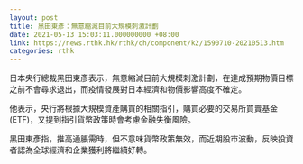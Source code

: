 ```yaml
---
layout: post
title: 黑田東彥：無意縮減目前大規模刺激計劃
date: 2021-05-13 15:03:11.000000000 +08:00
link: https://news.rthk.hk/rthk/ch/component/k2/1590710-20210513.htm
categories: rthk
---
```


日本央行總裁黑田東彥表示，無意縮減目前大規模刺激計劃，在達成預期物價目標之前不會尋求退出，而疫情發展對日本經濟和物價影響高度不確定。

他表示，央行將根據大規模資產購買的相關指引，購買必要的交易所買賣基金(ETF)，又提到指引貨幣政策時會考慮金融失衡風險。

黑田東彥指，推高通脹需時，但不意味貨幣政策無效，而近期股市波動，反映投資者認為全球經濟和企業獲利將繼續好轉。
